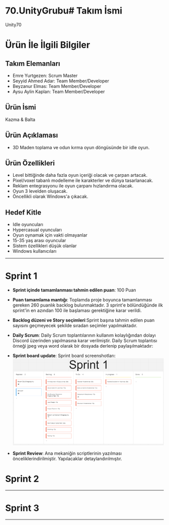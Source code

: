 # 70.UnityGrubu# **Takım İsmi**

Unity70

# Ürün İle İlgili Bilgiler

## Takım Elemanları

- Emre Yurtgezen: Scrum Master
- Seyyid Ahmed Adar: Team Member/Developer
- Beyzanur Elmas: Team Member/Developer
- Aysu Aylin Kaplan: Team Member/Developer

## Ürün İsmi

Kazma & Balta

## Ürün Açıklaması

- 3D Maden toplama ve odun kırma oyun döngüsünde bir idle oyun.

## Ürün Özellikleri

- Level bittiğinde daha fazla oyun içeriği olacak ve çarpan artacak.
- Pixel/voxel tabanlı modelleme ile karakterler ve dünya tasarlanacak.
- Reklam entegrasyonu ile oyun çarpanı hızlandırma olacak.
- Oyun 3 levelden oluşacak.
- Öncellikli olarak Windows'a çıkacak.

## Hedef Kitle

- Idle oyuncuları
- Hypercasual oyuncuları
- Oyun oynamak için vakti olmayanlar
- 15-35 yaş arası oyuncular
- Sistem özellikleri düşük olanlar
- Windows kullanıcıları

---

# Sprint 1

- **Sprint içinde tamamlanması tahmin edilen puan**: 100 Puan

- **Puan tamamlama mantığı**: Toplamda proje boyunca tamamlanması gereken 260 puanlık backlog bulunmaktadır. 3 sprint'e bölündüğünde ilk sprint'in en azından 100 ile başlaması gerektiğine karar verildi.

- **Backlog düzeni ve Story seçimleri**:Sprint başına tahmin edilen puan sayısını geçmeyecek şekilde sıradan seçimler yapılmaktadır.

- **Daily Scrum**: Daily Scrum toplantılarının kullanım kolaylığından dolayı Discord üzerinden yapılmasına karar verilmiştir. Daily Scrum toplantısı örneği jpeg veya word olarak bir dosyada derlenip paylaşılmaktadır:

- **Sprint board update**: Sprint board screenshotları: 
![Backlog 1](https://github.com/YurtgezenEmre/70.UnityGrubu/blob/main/Screenshot_32.png) 

- **Sprint Review**: 
Ana mekaniğin scriptlerinin yazılması önceliklerindirilmiştir. Yapılacaklar detaylandırılmıştır.

# Sprint 2


---

# Sprint 3

---
